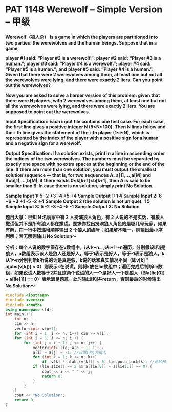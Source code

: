 # PAT 1148 Werewolf – Simple Version – 甲级

**Werewolf（狼人杀） is a game in which the players are partitioned into two parties: the werewolves and the human beings. Suppose that in a game,**

**player #1 said: “Player #2 is a werewolf.”;**
**player #2 said: “Player #3 is a human.”;**
**player #3 said: “Player #4 is a werewolf.”;**
**player #4 said: “Player #5 is a human.”; and**
**player #5 said: “Player #4 is a human.”.**
**Given that there were 2 werewolves among them, at least one but not all the werewolves were lying, and there were exactly 2 liers. Can you point out the werewolves?**

**Now you are asked to solve a harder version of this problem: given that there were N players, with 2 werewolves among them, at least one but not all the werewolves were lying, and there were exactly 2 liers. You are supposed to point out the werewolves.**

**Input Specification:**
**Each input file contains one test case. For each case, the first line gives a positive integer N (5≤N≤100). Then N lines follow and the i-th line gives the statement of the i-th player (1≤i≤N), which is represented by the index of the player with a positive sign for a human and a negative sign for a werewolf.**

**Output Specification:**
**If a solution exists, print in a line in ascending order the indices of the two werewolves. The numbers must be separated by exactly one space with no extra spaces at the beginning or the end of the line. If there are more than one solution, you must output the smallest solution sequence — that is, for two sequences A=a[1],…,a[M] and B=b[1],…,b[M], if there exists 0≤k[k+1]<b[k+1], then A is said to be smaller than B. In case there is no solution, simply print No Solution.**

**Sample Input 1:**
**5**
**-2**
**+3**
**-4**
**+5**
**+4**
**Sample Output 1:**
**1 4**
**Sample Input 2:**
**6**
**+6**
**+3**
**+1**
**-5**
**-2**
**+4**
**Sample Output 2 (the solution is not unique):**
**1 5**
**Sample Input 3:**
**5**
**-2**
**-3**
**-4**
**-5**
**-1**
**Sample Output 3:**
**No Solution**

**题目大意：已知 N 名玩家中有 2 人扮演狼人角色，有 2 人说的不是实话，有狼人撒谎但并不是所有狼人都在撒谎。要求你找出扮演狼人角色的是哪几号玩家，如果有解，在一行中按递增顺序输出 2 个狼人的编号；如果解不唯一，则输出最小序列解；若无解则输出 No Solution～**

**分析：每个人说的数字保存在v数组中，i从1～n、j从i+1～n遍历，分别假设i和j是狼人，a数组表示该人是狼人还是好人，等于1表示是好人，等于-1表示是狼人。k从1～n分别判断k所说的话是真是假，k说的话和真实情况不同（即v[k] * a[abs(v[k])] < 0）则表示k在说谎，则将k放在lie数组中；遍历完成后判断lie数组，如果说谎人数等于2并且这两个说谎的人一个是好人一个是狼人（即a[lie[0]] + a[lie[1]] == 0）表示满足题意，此时输出i和j并return，否则最后的时候输出No Solution～**

```c++
#include <iostream>
#include <vector>
#include <cmath>
using namespace std;
int main() {
    int n;
    cin >> n;
    vector<int> v(n+1);
    for (int i = 1; i <= n; i++) cin >> v[i];
    for (int i = 1; i <= n; i++) {
        for (int j = i + 1; j <= n; j++) {
            vector<int> lie, a(n + 1, 1); /
            a[i] = a[j] = -1; //设置i和j为狼人
            for (int k = 1; k <= n; k++)
                if (v[k] * a[abs(v[k])] < 0) lie.push_back(k); //说的和真实情况不同
            if (lie.size() == 2 && a[lie[0]] + a[lie[1]] == 0) {
                cout << i << " " << j;
                return 0;
            }
        }
    }
    cout << "No Solution";
    return 0;
}
```

